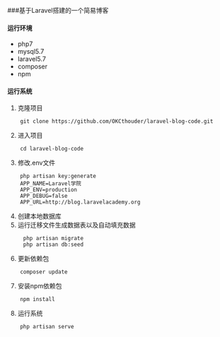 ###基于Laravel搭建的一个简易博客
#### 运行环境
* php7
* mysql5.7
* laravel5.7
* composer
* npm

#### 运行系统
1. 克隆项目
```
	git clone https://github.com/OKCthouder/laravel-blog-code.git
```
2. 进入项目
```
	cd laravel-blog-code
```
3. 修改.env文件
```
	php artisan key:generate
	APP_NAME=Laravel学院
	APP_ENV=production
	APP_DEBUG=false
	APP_URL=http://blog.laravelacademy.org
   ```
4. 创建本地数据库
5. 运行迁移文件生成数据表以及自动填充数据
```
	 php artisan migrate
     php artisan db:seed
```
6. 更新依赖包
```
	composer update
```
7. 安装npm依赖包
```
	npm install
```
8. 运行系统
```
	php artisan serve
```